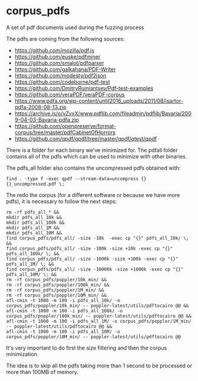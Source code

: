 # corpus_pdfs
A set of pdf documents used during the fuzzing process

The pdfs are coming from the following sources:
* https://github.com/mozilla/pdf.js 
* https://github.com/euske/pdfminer
* https://github.com/smalot/pdfparser
* https://github.com/galkahana/PDF-Writer
* https://github.com/modesty/pdf2json
* https://github.com/codeborne/pdf-test
* https://github.com/DmitryRumiantsev/Pdf-test-examples
* https://github.com/veraPDF/veraPDF-corpus
* https://www.pdfa.org/wp-content/until2016_uploads/2011/08/isartor-pdfa-2008-08-13.zip
* https://archive.is/o/vZvxX/www.pdflib.com/fileadmin/pdflib/Bavaria/2009-04-03-Bavaria-pdfa.zip
* https://github.com/openpreserve/format-corpus/tree/master/pdfCabinetOfHorrors
* https://github.com/qpdf/qpdf/tree/master/qpdf/qtest/qpdf

There is a folder for each binary we've minimized for. The pdfall folder contains all of the pdfs which can be used to minimize with other binaries.

The pdfs_all folder also contains the uncompressed pdfs obtained with:
```
find . -type f -exec qpdf --stream-data=uncompress {} {}_uncompressed.pdf \;
```

The redo the corpus (for a different software or because we have more pdfs), it is necessary to follow the next steps:
```
rm -rf pdfs_all_* &&
mkdir pdfs_all_10k &&
mkdir pdfs_all_100k &&
mkdir pdfs_all_1M &&
mkdir pdfs_all_10M &&
find corpus_pdfs/pdfs_all/ -size -10k  -exec cp "{}" pdfs_all_10k/ \; &&
find corpus_pdfs/pdfs_all/ -size -100k -size +10k -exec cp "{}" pdfs_all_100k/ \; &&
find corpus_pdfs/pdfs_all/ -size -1000k -size +100k -exec cp "{}" pdfs_all_1M/ \; &&
find corpus_pdfs/pdfs_all/ -size -10000k -size +1000k -exec cp "{}" pdfs_all_10M/ \; &&
rm -rf corpus_pdfs/poppler/10k_min/ &&
rm -rf corpus_pdfs/poppler/100k_min/ &&
rm -rf corpus_pdfs/poppler/1M_min/ &&
rm -rf corpus_pdfs/poppler/10M_min/ &&
afl-cmin -t 1000 -m 100 -i pdfs_all_10k/ -o corpus_pdfs/poppler/10k_min/ -- poppler-latest/utils/pdftocairo @@ &&
afl-cmin -t 1000 -m 100 -i pdfs_all_100k/ -o corpus_pdfs/poppler/100k_min/ -- poppler-latest/utils/pdftocairo @@ &&
afl-cmin -t 1000 -m 100 -i pdfs_all_1M/ -o corpus_pdfs/poppler/1M_min/ -- poppler-latest/utils/pdftocairo @@ &&
afl-cmin -t 1000 -m 100 -i pdfs_all_10M/ -o corpus_pdfs/poppler/10M_min/ -- poppler-latest/utils/pdftocairo @@
```

It's very important to do first the size filtering and then the corpus minimization.

The idea is to skip all the pdfs taking more than 1 second to be processed or more than 100MB of memory.

